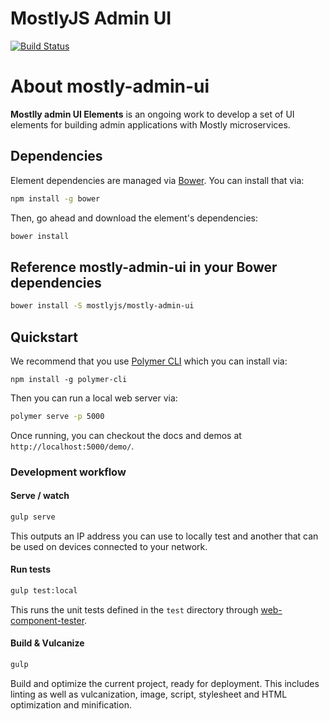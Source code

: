 MostlyJS Admin UI
=================

[![Build Status](https://travis-ci.org/mostlyjs/mostly-admin-ui.svg)](https://travis-ci.org/mostlyjs/mostly-admin-ui)

# About mostly-admin-ui

**Mostlly admin UI Elements** is an ongoing work to develop a set of UI elements for building admin applications with Mostly microservices.

## Dependencies

Element dependencies are managed via [Bower](http://bower.io/). You can
install that via:

```sh
npm install -g bower
```

Then, go ahead and download the element's dependencies:

```sh
bower install
```

## Reference mostly-admin-ui in your Bower dependencies

```sh
bower install -S mostlyjs/mostly-admin-ui
```
## Quickstart

We recommend that you use [Polymer CLI](https://github.com/Polymer/polymer-cli) which you can install via:

    npm install -g polymer-cli

Then you can run a local web server via:

```sh
polymer serve -p 5000
```

Once running, you can checkout the docs and demos at `http://localhost:5000/demo/`.

### Development workflow

#### Serve / watch

```sh
gulp serve
```

This outputs an IP address you can use to locally test and another that can be used on devices connected to your network.

#### Run tests

```sh
gulp test:local
```

This runs the unit tests defined in the `test` directory through [web-component-tester](https://github.com/Polymer/web-component-tester).

#### Build & Vulcanize

```sh
gulp
```

Build and optimize the current project, ready for deployment. This includes linting as well as vulcanization, image, script, stylesheet and HTML optimization and minification.
